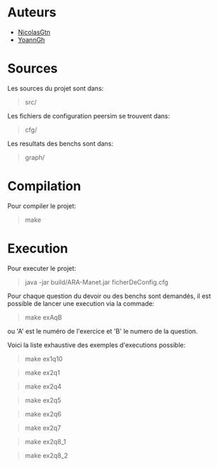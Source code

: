 ﻿# Auteurs

- [NicolasGtn](https://github.com/NicolasGtn)
- [YoannGh](https://github.com/YoannGh)

# Sources
Les sources du projet sont dans:
> src/

Les fichiers de configuration peersim se trouvent dans:
> cfg/

Les resultats des benchs sont dans:
> graph/

# Compilation

Pour compiler le projet:
> make

# Execution

Pour executer le projet:
> java -jar build/ARA-Manet.jar ficherDeConfig.cfg 

Pour chaque question du devoir ou des benchs sont demandés, il est possible de lancer une execution via la commade:
> make exAqB

ou 'A' est le numéro de l'exercice et 'B' le numero de la question.

Voici la liste exhaustive des exemples d'executions possible:

>  make ex1q10

>  make ex2q1

>  make ex2q4

>  make ex2q5

>  make ex2q6

>  make ex2q7

>  make ex2q8_1

>  make ex2q8_2
